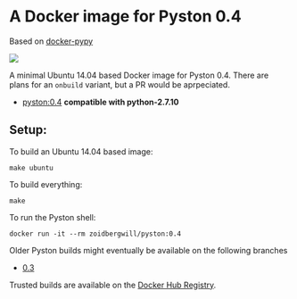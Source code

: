 A Docker image for Pyston 0.4
=============================

Based on [docker-pypy](https://github.com/zoidbergwill/docker-pyston)

[![](https://badge.imagelayers.io/zoidbergwill/pyston:latest.svg)](https://imagelayers.io/?images=zoidbergwill/pyston:latest 'Get your own badge on imagelayers.io')

A minimal Ubuntu 14.04 based Docker image for Pyston 0.4. There are plans for an `onbuild` variant, but a PR would be aprpeciated.

- [pyston:0.4](https://github.com/zoidbergwill/docker-pyston/blob/master/ubuntu/Dockerfile) __compatible with python-2.7.10__
<!--- [pyston:0.4-onbuild](https://github.com/zoidbergwill/docker-pyston/blob/master/ubuntu/onbuild/Dockerfile) __compatible with python-2.7.10__-->

Setup:
---

To build an Ubuntu 14.04 based image:
```
make ubuntu
```

To build everything:

```
make
```

To run the Pyston shell:

```
docker run -it --rm zoidbergwill/pyston:0.4
```

Older Pyston builds might eventually be available on the following branches

* [0.3](https://github.com/zoidbergwill/docker-pyston/tree/0.3)

Trusted builds are available on the [Docker Hub Registry](https://registry.hub.docker.com/u/zoidbergwill/pyston/).

